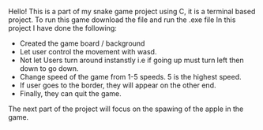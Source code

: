 Hello!
This is a part of my snake game project using C, it is a terminal based project. 
To run this game download the file and run the .exe file 
In this project I have done the following: 

  -  Created the game board / background
  -  Let user control the movement with wasd.
  -  Not let Users turn around instanstly i.e if going up must turn left then down to go down.
  -  Change speed of the game from 1-5 speeds. 5 is the highest speed.
  -  If user goes to the border, they will appear on the other end.
  -  Finally, they can quit the game.  

The next part of the project will focus on the spawing of the apple in the game. 
